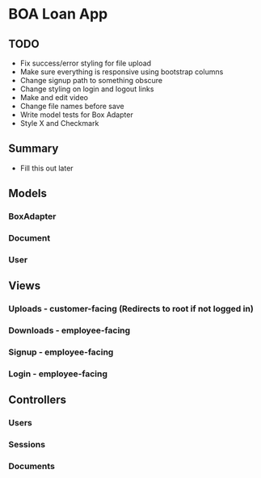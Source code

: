 # BOA Loan App

## TODO

 - Fix success/error styling for file upload
 - Make sure everything is responsive using bootstrap columns
 - Change signup path to something obscure
 - Change styling on login and logout links
 - Make and edit video
 - Change file names before save
 - Write model tests for Box Adapter
 - Style X and Checkmark

## Summary

 - Fill this out later

## Models

### BoxAdapter
### Document
### User

## Views

### Uploads - customer-facing (Redirects to root if not logged in)
### Downloads - employee-facing
### Signup - employee-facing
### Login - employee-facing

## Controllers

### Users
### Sessions
### Documents

